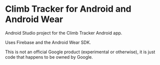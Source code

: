 # Climb Tracker for Android and Android Wear

Android Studio project for the Climb Tracker Android app.

Uses Firebase and the Android Wear SDK.

This is not an official Google product (experimental or otherwise), it is just code that happens to be owned by Google.
